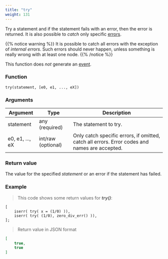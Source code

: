 ```yaml
---
title: "try"
weight: 131
---
```


Try a statement and if the statement fails with an error, then the error is returned.
It is also possible to *catch* only specific [errors](../../errors).

{{% notice warning %}}
It is possible to catch all errors with the exception of *internal errors*.
Such errors should never happen, unless something is really wrong with at least one node.
{{% /notice %}}

This function does *not* generate an [event](../../overview/events).

### Function

`try(statement, [e0, e1, ..., eX])`

### Arguments

Argument | Type | Description
-------- | ---- | -----------
statement | any (required) | The statement to try.
e0, e1, ..., eX | int/raw (optional) | Only catch specific errors, if omitted, catch all errors. Error codes and names are accepted.

### Return value

The value for the specified *statement* or an error if the statement has failed.

### Example

> This code shows some return values for ***try()***:

```thingsdb,json_response
[
    iserr( try( x = (1/0) )),
    iserr( try( (1/0), zero_div_err() )),
];
```

> Return value in JSON format

```json
[
    true,
    true
]
```

